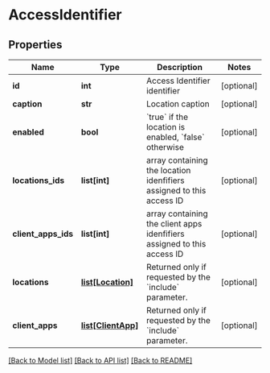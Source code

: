 # AccessIdentifier

## Properties
Name | Type | Description | Notes
------------ | ------------- | ------------- | -------------
**id** | **int** | Access Identifier identifier | [optional] 
**caption** | **str** | Location caption | [optional] 
**enabled** | **bool** | &#x60;true&#x60; if the location is enabled, &#x60;false&#x60; otherwise | [optional] 
**locations_ids** | **list[int]** | array containing the location idenfifiers assigned to this access ID | [optional] 
**client_apps_ids** | **list[int]** | array containing the client apps idenfifiers assigned to this access ID | [optional] 
**locations** | [**list[Location]**](Location.md) | Returned only if requested by the &#x60;include&#x60; parameter. | [optional] 
**client_apps** | [**list[ClientApp]**](ClientApp.md) | Returned only if requested by the &#x60;include&#x60; parameter. | [optional] 

[[Back to Model list]](../README.md#documentation-for-models) [[Back to API list]](../README.md#documentation-for-api-endpoints) [[Back to README]](../README.md)

